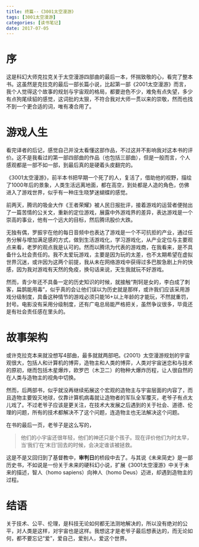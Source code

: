 ```yaml
---
title: 终篇--《3001太空漫游》
tags: [3001太空漫游]
categories: [读书笔记]
date: 2017-07-05
---
```


# 序
这是科幻大师克拉克关于太空漫游四部曲的最后一本，怀揣致敬的心，看完了整本书。这虽然是克拉克的最后一部长篇小说，比起第一部《2001太空漫游》而言，我个人觉得这个故事的规划与宇宙观的格局，都要逊色不少，难免有点失望，多少有点狗尾续貂的感觉，这词批的太狠，不符合我对大师一贯以来的崇敬，然而也找不到一个更合适的词，唯有凑合用了。
<!-- more -->
# 游戏人生
看完译者的后记，感觉自己并没太看懂这部作品，不过这并不影响我对这本书的评价。这不是我看过的第一部四部曲的作品（也包括三部曲），但是一般而言，个人感观都是一部不如一部，到最后真的是硬着头皮翻完的。

《3001太空漫游》，前半本书把早期一个死了的人，复活了，借助他的视野，描绘了1000年后的景象，人类生活远离地面，都在高空，到处都是人造的角色，仿佛进入了游戏世界，似乎有一种庄生晓梦迷蝴蝶的感觉。

前两天，腾讯的吸金大作《王者荣耀》被人民日报批评，接着游戏的运营者便抛出了一篇苦情的公关文，重新的定位游戏，展露中外游戏界的差异，表达游戏是一个崇高的事业，他有一个远大的目标，然后腾讯股价大跌。

无独有偶，罗振宇在他的每日音频中也表达了游戏是一个不可抗拒的产业，通过任务分解与增加满足感的方式，做到生活游戏化，学习游戏化，从产业定位与主要观点来看，老罗的观点我是认可的。然而以腾讯为代表的游戏商，在我看来，是不具备什么社会责任的。我不太爱玩游戏，主要是因为玩的太差，也不太期希望在虚拟世界沉迷，或许因为这两个前提，我从未在网络游戏中获得过多巴胺急剧上升的快感，因为我对游戏有天然的免疫，换句话来说，天生我就玩不好游戏。

然而，青少年还不具备一定的历史知识的时候，就接触“荆轲是女的，李白成了刺客，扁鹊能用毒”，似乎真的会让他们误以为历史就是那样，或许我们应该采用游戏分级制度，具备这种情节的游戏必须只能16+以上年龄的才能玩，不然就重罚，封号。电影没有采用分级制度，还有广电总局能严格把关，虽然争议很多，毕竟还是有社会责任感在里头的。

# 故事架构
或许克拉克本来就没想写4部曲，最多就就两部吧。《2001》太空漫游规划的宇宙观很大，包括人和计算机的博弈，造物主和人类的博弈，人类对宇宙迷恋和与技术的原初，继而包括木星爆炸，欧罗巴（木卫二）的物种大爆炸历程，让人很自然的在人类与造物主的视角中切换。

然而，后两部书，似乎就没再继续拓展这个宏观的造物主与宇宙层面的内容了，而且造物主要毁灭地球，仅靠计算机病毒就让造物者的军队全军覆灭，老爷子有点太儿戏了。不过老爷子应该是更关注，在技术大发展之后遇到的关于社会、道德、伦理的问题，所有的技术都解决不了这个问题，连造物主也无法解决这个问题。

在书的最后一页，老爷子是这么写的，
>他们的小宇宙还很年轻，他们的神还只是个孩子。现在评价他们为时太早，当‘我们’在‘末日’回去的时候，会决定谁该被拯救。

这是不是又回归到了基督教中，**审判日**的桥段中去了。与其说《未来简史》是一部历史书，不如说是一份关于未来的硬科幻小说，扩展《3001太空漫游》中关于未来的描述，智人（homo sapiens）向神人（homo Deus）迈进，却遇到造物主的过程。

# 结语
关于技术、公平、伦理，是科技无论如何都无法测地解决的，所以没有绝对的公平，对人类是这样，对宇宙也是这样。我想这才是老爷子最后想表达的，而无论如何，都不要忘记“爱”，爱自己，爱别人，爱这个世界。

